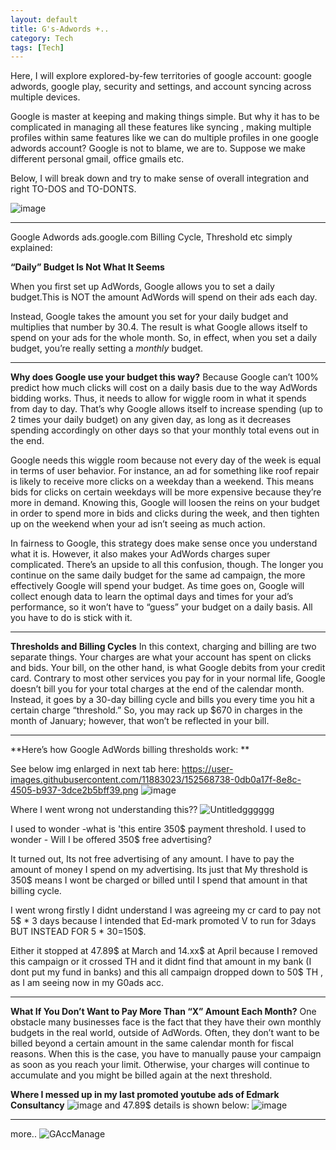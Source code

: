 ```yaml
---
layout: default
title: G's-Adwords +..
category: Tech
tags: [Tech]
---
```


Here, I will explore explored-by-few territories of google account: google adwords, google play, security and settings, and account syncing across multiple devices.

Google is master at keeping and making things simple. But why it has to be complicated in managing all these features like syncing , making multiple profiles within same features like we can do multiple profiles in one google adwords account?
Google is not to blame, we are to. Suppose we make different personal gmail, office gmails etc.

Below, I will break down and try to make sense of overall integration and right TO-DOS and TO-DONTS.

![image](https://user-images.githubusercontent.com/11883023/152491914-ae798da1-18d6-484e-8113-fc2669e77edf.png)

---
Google Adwords ads.google.com Billing Cycle, Threshold etc simply explained:

**“Daily” Budget Is Not What It Seems**

  When you first set up AdWords, Google allows you to set a daily budget.This is NOT the amount AdWords will spend on their ads each day. 

Instead, Google takes the amount you set for your daily budget and multiplies that number by 30.4. The result is what Google allows itself to spend on your ads for the whole month. So, in effect, when you set a daily budget, you’re really setting a *monthly* budget.

---
**Why does Google use your budget this way?**
  Because Google can’t 100% predict how much clicks will cost on a daily basis due to the way AdWords bidding works. Thus, it needs to allow for wiggle room in what it spends from day to day. That’s why Google allows itself to increase spending (up to 2 times your daily budget) on any given day, as long as it decreases spending accordingly on other days so that your monthly total evens out in the end. 
  
  Google needs this wiggle room because not every day of the week is equal in terms of user behavior. For instance, an ad for something like roof repair is likely to receive more clicks on a weekday than a weekend. This means bids for clicks on certain weekdays will be more expensive because they’re more in demand. Knowing this, Google will loosen the reins on your budget in order to spend more in bids and clicks during the week, and then tighten up on the weekend when your ad isn’t seeing as much action. 
  
  In fairness to Google, this strategy does make sense once you understand what it is. However, it also makes your AdWords charges super complicated. There’s an upside to all this confusion, though. The longer you continue on the same daily budget for the same ad campaign, the more effectively Google will spend your budget. As time goes on, Google will collect enough data to learn the optimal days and times for your ad’s performance, so it won’t have to “guess” your budget on a daily basis. All you have to do is stick with it.

---
**Thresholds and Billing Cycles**
In this context, charging and billing are two separate things. Your charges are what your account has spent on clicks and bids. Your bill, on the other hand, is what Google debits from your credit card. Contrary to most other services you pay for in your normal life, Google doesn’t bill you for your total charges at the end of the calendar month. Instead, it goes by a 30-day billing cycle and bills you every time you hit a certain charge “threshold.” So, you may rack up $670 in charges in the month of January; however, that won’t be reflected in your bill.

---
**Here’s how Google AdWords billing thresholds work: **

See below img enlarged in next tab here: https://user-images.githubusercontent.com/11883023/152568738-0db0a17f-8e8c-4505-b937-3dce2b5bff39.png
![image](https://user-images.githubusercontent.com/11883023/152568738-0db0a17f-8e8c-4505-b937-3dce2b5bff39.png)

Where I went wrong not understanding this??
![Untitledgggggg](https://user-images.githubusercontent.com/11883023/152497103-33b8f770-790d-40aa-9445-5e35788ece6f.png)

I used to wonder -what is 'this entire 350$ payment threshold. I used to wonder - Will I be offered 350$ free advertising?

It turned out, Its not free advertising of any amount. I have to pay the amount of money I spend on my advertising.
Its just that My threshold is 350$ means I wont be charged or billed until I spend that amount in that billing cycle.

I went wrong firstly I didnt understand I was agreeing my cr card to pay not 5$ * 3 days because I intended that Ed-mark promoted V to run for 3days BUT INSTEAD FOR 5 * 30=150$.  

Either it stopped at 47.89$ at March and 14.xx$ at April because I removed this campaign or it crossed TH and it didnt find that amount in my bank (I dont put my fund in banks) and this all campaign dropped down to 50$ TH , as I am seeing now in my G0ads acc.

---
**What If You Don’t Want to Pay More Than “X” Amount Each Month?**
One obstacle many businesses face is the fact that they have their own monthly budgets in the real world, outside of AdWords. Often, they don’t want to be billed beyond a certain amount in the same calendar month for fiscal reasons. When this is the case, you have to manually pause your campaign as soon as you reach your limit. Otherwise, your charges will continue to accumulate and you might be billed again at the next threshold. 

**Where I messed up in my last promoted youtube ads of Edmark Consultancy**
![image](https://user-images.githubusercontent.com/11883023/152506156-d8aca02b-c3fc-4717-a820-c05fc91b8135.png)
and 47.89$ details is shown below: 
![image](https://user-images.githubusercontent.com/11883023/152321693-36455500-b7d8-4d8a-8711-cdc2eeae9824.png)

---
more..
![GAccManage](https://github.com/user-attachments/assets/dcb9f85b-8083-4138-802f-bb1dc4f44069)


